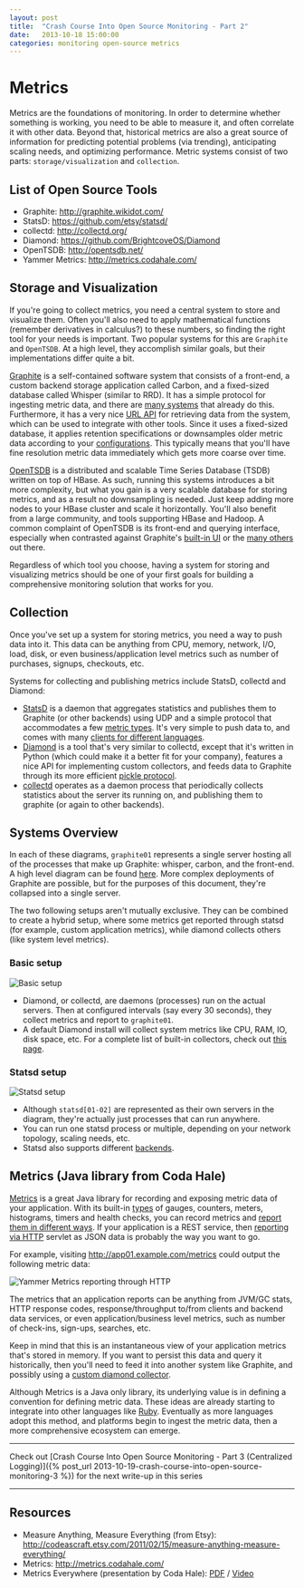 ```yaml
---
layout: post
title:  "Crash Course Into Open Source Monitoring - Part 2"
date:   2013-10-18 15:00:00
categories: monitoring open-source metrics
---
```


# Metrics

Metrics are the foundations of monitoring. In order to determine whether something is working, you need to be able to measure it, and often correlate it with other data. Beyond that, historical metrics are also a great source of information for predicting potential problems (via trending), anticipating scaling needs, and optimizing performance. Metric systems consist of two parts: `storage/visualization` and `collection`.

## List of Open Source Tools

* Graphite: <http://graphite.wikidot.com/>
* StatsD: <https://github.com/etsy/statsd/>
* collectd: <http://collectd.org/>
* Diamond: <https://github.com/BrightcoveOS/Diamond>
* OpenTSDB: <http://opentsdb.net/>
* Yammer Metrics: <http://metrics.codahale.com/>


## Storage and Visualization

If you're going to collect metrics, you need a central system to store and visualize them. Often you'll also need to apply mathematical functions (remember derivatives in calculus?) to these numbers, so finding the right tool for your needs is important. Two popular systems for this are `Graphite` and `OpenTSDB`. At a high level, they accomplish similar goals, but their implementations differ quite a bit.

[Graphite](http://graphite.wikidot.com/) is a self-contained software system that consists of a front-end, a custom backend storage application called Carbon, and a fixed-sized database called Whisper (similar to RRD). It has a simple protocol for ingesting metric data, and there are [many systems](http://graphite.readthedocs.org/en/latest/tools.html) that already do this. Furthermore, it has a very nice [URL API](http://graphite.readthedocs.org/en/1.0/url-api.html) for retrieving data from the system, which can be used to integrate with other tools. Since it uses a fixed-sized database, it applies retention specifications or downsamples older metric data according to your [configurations](http://graphite.readthedocs.org/en/latest/config-carbon.html#storage-schemas-conf). This typically means that you'll have fine resolution metric data immediately which gets more coarse over time.

[OpenTSDB](http://opentsdb.net/) is a distributed and scalable Time Series Database (TSDB) written on top of HBase. As such, running this systems introduces a bit more complexity, but what you gain is a very scalable database for storing metrics, and as a result no downsampling is needed. Just keep adding more nodes to your HBase cluster and scale it horizontally. You'll also benefit from a large community, and tools supporting HBase and Hadoop. A common complaint of OpenTSDB is its front-end and querying interface, especially when contrasted against Graphite's [built-in UI](http://graphite.wikidot.com/screen-shots) or the [many others](http://dashboarddude.com/blog/2013/01/23/dashboards-for-graphite/) out there.

Regardless of which tool you choose, having a system for storing and visualizing metrics should be one of your first goals for building a comprehensive monitoring solution that works for you.


## Collection

Once you've set up a system for storing metrics, you need a way to push data into it. This data can be anything from CPU, memory, network, I/O, load, disk, or even business/application level metrics such as number of purchases, signups, checkouts, etc.

Systems for collecting and publishing metrics include StatsD, collectd and Diamond:

* [StatsD](https://github.com/etsy/statsd/) is a daemon that aggregates statistics and publishes them to Graphite (or other backends) using UDP and a simple protocol that accommodates a few [metric types](https://github.com/etsy/statsd/blob/master/docs/metric_types.md). It's very simple to push data to, and comes with many [clients for different languages](https://github.com/etsy/statsd/wiki#client-implementations).
* [Diamond](https://github.com/BrightcoveOS/Diamond) is a tool that's very similar to collectd, except that it's written in Python (which could make it a better fit for your company), features a nice API for implementing custom collectors, and feeds data to Graphite through its more efficient [pickle protocol](http://graphite.readthedocs.org/en/1.0/feeding-carbon.html#the-pickle-protocol).
* [collectd](http://collectd.org/) operates as a daemon process that periodically collects statistics about the server its running on, and publishing them to graphite (or again to other backends).

## Systems Overview

In each of these diagrams, `graphite01` represents a single server hosting all of the processes that make up Graphite: whisper, carbon, and the front-end. A high level diagram can be found [here](http://graphite.wikidot.com/high-level-diagram). More complex deployments of Graphite are possible, but for the purposes of this document, they're collapsed into a single server.

The two following setups aren't mutually exclusive. They can be combined to create a hybrid setup, where some metrics get reported through statsd (for example, custom application metrics), while diamond collects others (like system level metrics).

### Basic setup

![Basic setup](/images/crash_course_into_open_source_monitoring_tools/metrics-overview-01.png)

* Diamond, or collectd, are daemons (processes) run on the actual servers. Then at configured intervals (say every 30 seconds), they collect metrics and report to `graphite01`.
* A default Diamond install will collect system metrics like CPU, RAM, IO, disk space, etc. For a complete list of built-in collectors, check out [this page](https://github.com/BrightcoveOS/Diamond/wiki/Collectors).

### Statsd setup

![Statsd setup](/images/crash_course_into_open_source_monitoring_tools/metrics-overview-02.png)

* Although `statsd[01-02]` are represented as their own servers in the diagram, they're actually just processes that can run anywhere.
* You can run one statsd process or multiple, depending on your network topology, scaling needs, etc.
* Statsd also supports different [backends](https://github.com/etsy/statsd/wiki/Backends).

## Metrics (Java library from Coda Hale)

[Metrics](http://metrics.codahale.com/) is a great Java library for recording and exposing metric data of your application. With its built-in [types](http://metrics.codahale.com/getting-started/#gauges) of gauges, counters, meters, histograms, timers and health checks, you can record metrics and [report them in different ways](http://metrics.codahale.com/getting-started/#reporting-via-jmx). If your application is a REST service, then [reporting via HTTP](http://metrics.codahale.com/getting-started/#reporting-via-http) servlet as JSON data is probably the way you want to go.

For example, visiting http://app01.example.com/metrics could output the following metric data:

![Yammer Metrics reporting through HTTP](/images/crash_course_into_open_source_monitoring_tools/yammer-metrics.png)

The metrics that an application reports can be anything from JVM/GC stats, HTTP response codes, response/throughput to/from clients and backend data services, or even application/business level metrics, such as number of check-ins, sign-ups, searches, etc.

Keep in mind that this is an instantaneous view of your application metrics that's stored in memory. If you want to persist this data and query it historically, then you'll need to feed it into another system like Graphite, and possibly using a [custom diamond collector](https://github.com/greglu/Diamond/tree/yammer-metrics/src/collectors/yammer_metrics).

Although Metrics is a Java only library, its underlying value is in defining a convention for defining metric data. These ideas are already starting to integrate into other languages like [Ruby](https://github.com/johnewart/ruby-metrics). Eventually as more languages adopt this method, and platforms begin to ingest the metric data, then a more comprehensive ecosystem can emerge.

---

Check out [Crash Course Into Open Source Monitoring - Part 3 (Centralized Logging)]({% post_url 2013-10-19-crash-course-into-open-source-monitoring-3 %}) for the next write-up in this series

---

## Resources

* Measure Anything, Measure Everything (from Etsy): <http://codeascraft.etsy.com/2011/02/15/measure-anything-measure-everything/>
* Metrics: <http://metrics.codahale.com/>
* Metrics Everywhere (presentation by Coda Hale): [PDF](http://codahale.com/codeconf-2011-04-09-metrics-metrics-everywhere.pdf) / [Video](http://www.youtube.com/watch?v=czes-oa0yik&noredirect=1)
